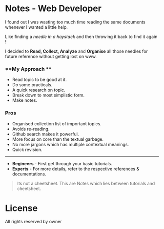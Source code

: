 # Notes - Web Developer

I found out I was wasting too much time reading the same documents whenever I wanted a little help.

Like finding a *needle in a haystack* and then throwing it back to find it again !

I decided to **Read, Collect, Analyze** and **Organise** all those needles for future reference without getting lost on www.

### **My Approach **
- Read topic to be good at it.
- Do some practicals.
- A quick research on topic.
- Break down to most simplistic form.
- Make notes.

### **Pros**
- Organised collection list of important topics.
- Avoids re-reading.
- Github search makes it powerful.
- More focus on core than the textual garbage.
- No more jargons which has multiple contextual meanings.
- Quick revision.

---

- **Begineers** - First get through your basic tutorials.
- **Experts** - For more details, refer to the respective references & documentations.

> Its not a cheetsheet. 
> This are Notes which lies between tutorials and cheetsheet.

# License

All rights reserved by owner